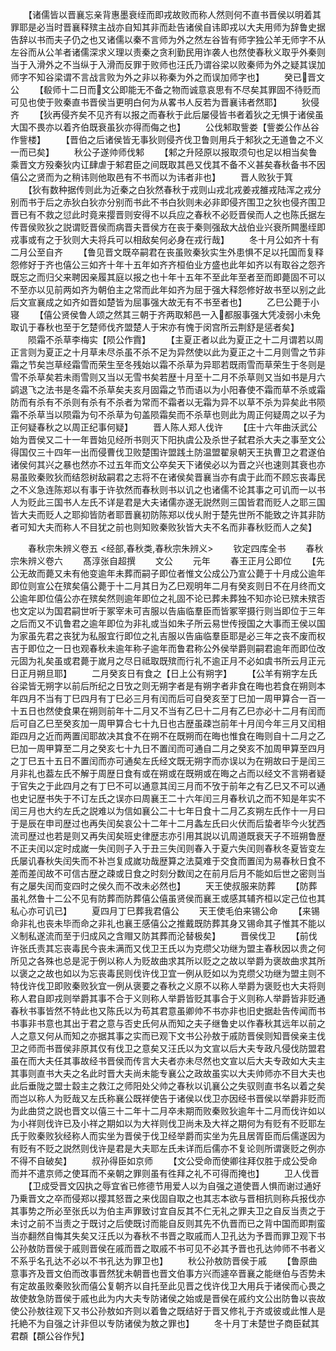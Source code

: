 <!-- { "loadSidebar": true } -->
　　【诸儒皆以晋襄忘亲背惠墨衰绖而即戎故败而称人然则何不直书晋侯以明着其罪耶是必当时晋襄释殡主战亦自知其非而赴告诸侯自讳即戎以大夫用师为辞鲁史据告辞以书而夫子仍之也又诸儒以秦不言师为外之然左谷皆有师字独公羊无师字不从左谷而从公羊者诸儒深求义理以责秦之贪利勤民用诈袭人也然使春秋义取乎外秦则当于入滑外之不当纵于入滑而反罪于败师也汪氏乃谓谷梁以败秦师为外之疑其误加师字不知谷梁谓不言战言败为外之非以称秦为外之而误加师字也】
　　癸已晋文公
　　【殽师十二日而文公即能无不备之物而诚意哀思有不尽矣其罪固不待贬而可见也使于败秦直书晋侯当更明白何为从畧书人反若为晋襄讳者然耶】
　　狄侵齐
　　【狄再侵齐矣不见齐有以报之而春秋于此后屡侵皆书者着狄之无惧于诸侯虽大国不畏亦以着齐伯既衰虽狄亦得而侮之也】
　　公伐邾取訾娄【訾娄公作丛谷作訾楼】
　　【晋伯之后诸侯皆无事狄则侵齐伐卫鲁则用兵于邾狄之无道鲁之不义一而已矣】
　　秋公子遂帅师伐邾
　　【邾之升陉原以报取须句也足以相当矣鲁乘晋文方殁秦狄内讧肆虐于邾君臣之间既取其邑又伐其不备不义甚矣春秋备书不因僖公之贤而为之稍讳则他取邑有不书而以为讳者非也】
　　晋人败狄于箕
　　【狄有数种据传则此为近秦之白狄然春秋于戎则山戎北戎姜戎雒戎陆浑之戎分别而书于后之赤狄白狄亦分别而书此不书白狄则未必非即侵齐围卫之狄也侵齐围卫晋已有不救之愆此时竟来撄晋则安得不以兵应之春秋不必贬晋侯而人之也陈氏据左传晋侯败狄之説谓贬晋侯而病晋夫晋侯方在丧于秦则强敌大战伯业兴衰所闗墨绖即戎事或有之于狄则大夫将兵可以相敌矣何必身在戎行哉】
　　冬十月公如齐十有二月公至自齐
　　【鲁见晋文既卒嗣君在丧虽败秦狄实生外患惧不足以托国而复释怨修好于齐也僖公三如齐十年十五年如齐齐桓伯业方盛也此年如齐以有取谷之怨齐既忘之而归父来聘因亲履其庭以报之也十年十五年不至此年至者至而即薨固不可以不至亦以见前两如齐为朝伯主之常而此年如齐为屈于强大释怨修好故书至以别之此后文宣襄成之如齐如晋如楚皆为屈事强大故无有不书至者也】
　　乙巳公薨于小寝
　　【僖公贤侯鲁人颂之然其三朝于齐两取邾邑一入都服事强大凭凌弱小未免取讥于春秋也至于乞楚师伐齐盟楚人于宋亦有愧于闵宫所云荆舒是惩者矣】
　　陨霜不杀草李梅实【陨公作霣】
　　【主夏正者以此为夏正之十二月谓若以周正言则为夏正之十月草未尽杀虽不杀不足为异然使以此为夏正之十二月则雪之节非霜之节矣岂草经霜雪而荣生至冬残始以霜不杀草为异耶若既雨雪而草荣生于冬则是雪不杀草矣若未雨雪则又当以无雪书矣若歴十月至十二月不杀草则又当如书是月六鹢退飞之法书是冬霜不杀草矣夫亥月固霜之节而语以为小阳春使不霜而草不杀或霜防而有杀有不杀则有杀有不杀者为常而不霜者以无霜为异不以草不杀为异矣此书陨霜不杀草当以陨霜为句不杀草为句盖陨霜矣而不杀草也则此为周正何疑周之以子为正何疑春秋之以周正纪事何疑】
　　晋人陈人郑人伐许
　　【庄十六年曲沃武公始为晋侯又二十一年晋始见经所书则灭下阳执虞公及杀世子弑君杀大夫之事至文公得国仅三十四年一出而侵曹伐卫败楚围许盟践土防温盟翟泉朝天王执曹卫之君遂伯诸侯何其兴之暴也然亦不过五年而文公卒矣天下诸侯必以为晋之兴也速则其衰也亦易虽败秦败狄而结怨树敌嗣君之志将不在诸侯矣晋襄当亦有虞于此而不顾忘丧毒民之不义急连陈郑以有事于许欤然而春秋则书以讥之也诸儒不论其事之可讥而一以书人为贬此三国书人左氏不详是君是大夫诸儒亦遂无説然则三国皆君而贬人之耶三国皆大夫而贬人之耶抑皆防者耶晋襄初防陈郑以伐乆附于楚先世所不能致之许其非防者可知大夫而称人不目犹之前也则知败秦败狄皆大夫不名而非春秋贬而人之矣】

　　春秋宗朱辨义卷五
<经部,春秋类,春秋宗朱辨义>
　　钦定四库全书
　　春秋宗朱辨义卷六
　　髙淳张自超撰
　　文公
　　元年
　　春王正月公即位
　　【先公无故而薨又未有他变逾年未葬而嗣子即位者惟文公成公乃宣公薨于十月成公逾年即位则宣公在殡矣僖公薨于十二月其日为乙巳观明年二月有癸亥则日不在月终而文公逾年即位僖公亦在殡矣然则逾年即位之礼固不论已葬未葬独不知亦论已殡未殡否也文定以为国君嗣世听于冢宰未可吉服以告庙临羣臣而皆冢宰摄行则当即位于三年之后而又不讥鲁君之逾年即位为非礼或当如朱子所云易世传授国之大事而王侯以国为家虽先君之丧犹为私服宜行即位之礼吉服以告庙临羣臣耶是必三年之丧不废而权吉于即位之一日也观春秋未逾年称子逾年而鲁君称公外侯举爵则嗣君逾年而即位改元固为礼矣虽或君薨于嵗月之尽日祗取既殡而行礼不逾正月不必如虞书所云月正元日正月朔旦耶】
　　二月癸亥日有食之【日上公有朔字】
　　【公羊有朔字左氏谷梁皆无朔字以前后所纪之日攷之则无朔字者是有朔字者非食在晦也若食在朔则本年四月不当有丁巳四月有丁巳必三月有闰而后可自癸亥至丁巳加一周甲算合一百一十五日也然使食果在朔则前年十二月又不当有乙巳十二月有乙巳亦必十二月有闰而后可自乙巳至癸亥加一周甲算合七十九日也古歴虽疎岂前年十月闰今年三月又闰相距四月之近而两置闰耶故决其食不在朔不在既朔而在晦也惟食在晦则自十二月之乙巳加一周甲算至二月之癸亥七十九日不置闰而可通自二月之癸亥不加周甲算至四月之丁巳五十五日不置闰而亦可通矣左氏经文既无朔字而亦误以为在朔故曰于是闰三月非礼也葢左氏不解于周歴日食有或在朔或在既朔或在晦之占而以经文不言朔者疑于官失之于此四月之有丁巳不可以通意其闰三月而不攷于前年之有乙巳又不可以通也史记歴书失于不订左氏之误亦曰周襄王二十六年闰三月春秋讥之而不知是年实不闰三月也大约左氏之説难以为信如襄公二十七年日食十二月乙亥朔左氏作十一月曰于是辰在申司歴过也再失闰矣哀公十二年十二月螽左氏曰火伏而后蛰者毕今火犹西流司歴过也若是则又再失闰矣班史律歴志亦引用其説以讥周道既衰天子不班朔鲁歴不正夫闰以定时成嵗一失闰则子入于丑三失闰则春入于夏六失闰则春秋冬夏皆变左氏屡讥春秋失闰失而不补岂复成嵗功哉歴算之法莫难于交食而置闰为易春秋日食不差而差闰故不可信古歴之疎或日食之时刻分数闰之在前月后月不能如后世之密则当有之屡失闰而变四时之侯久而不改未必然也】
　　天王使叔服来防葬
　　【防葬虽礼然鲁十二公不见有防葬而防葬僖公僖虽贤侯而襄王或感其辅齐桓以定己位也其私心亦可讥已】
　　夏四月丁巳葬我君僖公
　　天王使毛伯来锡公命
　　【来锡命非礼也丧未毕而命之非礼也襄王感僖公之推戴既防葬其身又锡命其子惟其不能以义制私遂流而至于归成风之含赗又防其葬而沦替极矣】
　　晋侯伐卫
　　【前伐许张氏责其忘丧毒民今丧未满而又伐卫王氏以为克缵父功继为盟主春秋因以贵之何所见之各殊也总是泥于例以称人为贬故曲求其所以贬之之故以举爵为褒故曲求其所以褒之之故也如以为忘丧毒民则伐许伐卫宜一例从贬如以为克缵父功继为盟主则不特伐许伐卫即败秦败狄宜一例从褒要之春秋之义原不以称人举爵为褒贬也大夫将则称人君自即戎则举爵其事不合于义则称人举爵皆贬其事合于义则称人举爵皆非贬通春秋书事皆然不特此也又陈氏以为苟其君意虽卿帅不书亦非也旧史据赴告传闻而书书事非书意也其出于君之意与否史氏何从而知之夫子继鲁史以作春秋其远年以前之人之意又何从而知之亦据其事之实而已观下文书公孙敖于戚防晋侯则知晋侯亲主伐卫之师而书晋侯非原其仅有伐卫之意矣又汪氏以为文宣以后大夫专政凡侵伐防盟君虽在而大夫任其事故经书晋侯而传言大夫者亦未尽然也文宣以后大夫专政如大夫主其事则直书大夫之名此时晋大夫尚未能专襄公之政故虽实以大夫帅师亦不目大夫也此后垂陇之盟士縠主之救江之师阳处父帅之春秋以讥襄公之失驭则直书名以着之矣而岂以称人为贬哉又左氏称襄公既祥使告于诸侯以伐卫亦因经书晋侯以举爵非贬而为此曲贷之説也晋文以僖三十二年十二月卒未期而败秦败狄逾年十二月而伐许如以为小祥则伐许已及小祥之期如以为大祥则伐卫尚未及大祥之期何为有贬有不贬耶左氏于败秦败狄经称人而实坐为晋侯于伐卫经举爵而实坐为先且居胥臣而后儒遂因为有贬有不贬之説然则伐许是君是大夫耶左氏未详而后儒亦不复论则所谓褒贬之例亦不得不自破矣】
　　叔孙得臣如京师
　　【文公受命而使卿往拜仅胜于成公受命而并不遣京师之使耳而不亲朝之罪则虽有徃拜之礼不可得而掩也】
　　卫人伐晋
　　【卫成受晋文囚执之辱宜省已修德节用爱人以为自强之道使晋人惧而谢过通好乃乗晋文之卒而侵郑以撄其怒晋之来伐固自取之也其志本欲与晋相抗则称兵报伐亦其事势之所必至张氏以为伯主声罪致讨宜自反其不仁无礼之罪夫卫之自反当责之于未讨之前不当责之于既讨之后使既讨而能自反则其先不仇晋而已之背中国而即荆蛮当亦翻然自悔其失矣又汪氏以为春秋不书晋之取戚而人卫孔达为予晋而罪卫观下书公孙敖防晋侯于戚则晋侯在戚而晋之取戚不书可见不必其予晋也孔达帅师不书者义不系乎名孔达不必以不书孔达为罪卫也】
　　秋公孙敖防晋侯于戚
　　【鲁原曲意事齐及晋文伯而改事晋然犹未朝晋也晋文伯事方兴而遽卒晋襄之能继伯与否势未有定故虽败秦败狄而僖公复朝齐以自托至此见晋之伐许伐卫大用兵于诸侯而心畏之故使敖急防晋侯于戚也此为内大夫专防诸侯之始或是晋侯在戚约文公出防鲁以丧故使公孙敖往观下又书公孙敖如齐则以着鲁之既结好于晋又修礼于齐或彼或此惟人是托絶不为自强之计非但以专防诸侯为敖之罪也】
　　冬十月丁未楚世子商臣弑其君頵【頵公谷作髠】
